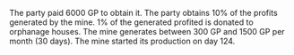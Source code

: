 The party paid 6000 GP to obtain it.
The party obtains 10% of the profits generated by the mine. 1% of the generated profited is donated to orphanage houses. The mine generates between 300 GP and 1500 GP per month (30 days).
The mine started its production on day 124.